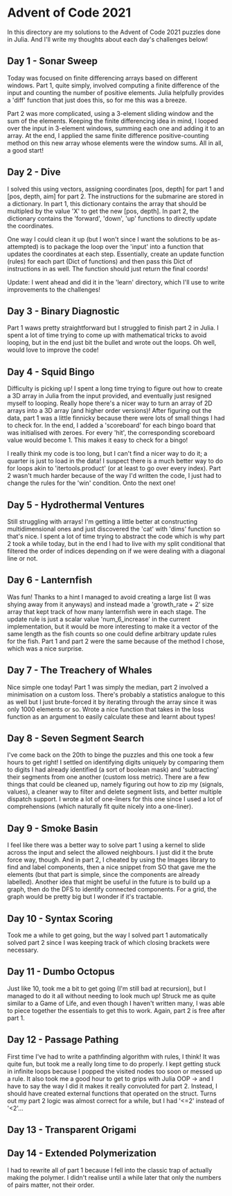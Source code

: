 # Advent of Code 2021

In this directory are my solutions to the Advent of Code 2021 puzzles done
in Julia. And I'll write my thoughts about each day's challenges below!

## Day 1 - Sonar Sweep

Today was focused on finite differencing arrays based on different windows.
Part 1, quite simply, involved computing a finite difference of the input
and counting the number of positive elements. Julia helpfully provides a
'diff' function that just does this, so for me this was a breeze.

Part 2 was more complicated, using a 3-element sliding window and the sum
of the elements. Keeping the finite differencing idea in mind, I looped
over the input in 3-element windows, summing each one and adding it to
an array. At the end, I applied the same finite difference
positive-counting method on this new array whose elements were the window
sums. All in all, a good start!

## Day 2 - Dive

I solved this using vectors, assigning coordinates [pos, depth] for part 1
and [pos, depth, aim] for part 2. The instructions for the submarine are
stored in a dictionary. In part 1, this dictionary contains the array that
should be multipled by the value 'X' to get the new [pos, depth]. In part 2,
the dictionary contains the 'forward', 'down', 'up' functions to directly
update the coordinates.

One way I could clean it up (but I won't since I want the solutions to be as-
attempted) is to package the loop over the 'input' into a function that updates
the coordinates at each step. Essentially, create an update function (rules)
for each part (Dict of functions) and then pass this Dict of instructions in as
well. The function should just return the final coords!

Update: I went ahead and did it in the 'learn' directory, which I'll use to
write improvements to the challenges!

## Day 3 - Binary Diagnostic

Part 1 waws pretty straightforward but I struggled to finish part 2 in Julia.
I spent a lot of time trying to come up with mathematical tricks to avoid
looping, but in the end just bit the bullet and wrote out the loops. Oh
well, would love to improve the code!

## Day 4 - Squid Bingo

Difficulty is picking up! I spent a long time trying to figure out how to create
a 3D array in Julia from the input provided, and eventually just resigned
myself to looping. Really hope there's a nicer way to turn an array of 2D arrays
into a 3D array (and higher order versions)! After figuring out the data, part 1
was a little finnicky because there were lots of small things I had to check
for. In the end, I added a 'scoreboard' for each bingo board that was
initialised with zeroes. For every 'hit', the corresponding scoreboard value
would become 1. This makes it easy to check for a bingo!

I really think my code is too long, but I can't find a nicer way to do it; a
quarter is just to load in the data! I suspect there is a much better way to
do for loops akin to 'itertools.product' (or at least to go over every index).
Part 2 wasn't much harder because of the way I'd written the code, I just had
to change the rules for the 'win' condition. Onto the next one!

## Day 5 - Hydrothermal Ventures

Still struggling with arrays! I'm getting a little better at constructing
multidimensional ones and just discovered the 'cat' with 'dims' function
so that's nice. I spent a lot of time trying to abstract the code which is
why part 2 took a while today, but in the end I had to live with my split
conditional that filtered the order of indices depending on if we were
dealing with a diagonal line or not.

## Day 6 - Lanternfish

Was fun! Thanks to a hint I managed to avoid creating a large list (I was
shying away from it anyways) and instead made a 'growth_rate + 2' size
array that kept track of how many lanternfish were in each stage. The
update rule is just a scalar value 'num_6_increase' in the current
implementation, but it would be more interesting to make it a vector of
the same length as the fish counts so one could define arbitrary update
rules for the fish. Part 1 and part 2 were the same because of the method
I chose, which was a nice surprise.

## Day 7 - The Treachery of Whales

Nice simple one today! Part 1 was simply the median, part 2 involved a
minimisation on a custom loss. There's probably a statistics analogue to this
as well but I just brute-forced it by iterating through the array since it was
only 1000 elements or so. Wrote a nice function that takes in the loss function
as an argument to easily calculate these and learnt about types!

## Day 8 - Seven Segment Search

I've come back on the 20th to binge the puzzles and this one took a few hours
to get right! I settled on identifying digits uniquely by comparing them to
digits I had already identified (a sort of boolean mask) and 'subtracting' their
segments from one another (custom loss metric). There are a few things that
could be cleaned up, namely figuring out how to zip my (signals, values), a
cleaner way to filter and delete segment lists, and better multiple dispatch
support. I wrote a lot of one-liners for this one since I used a lot of
comprehensions (which naturally fit quite nicely into a one-liner).

## Day 9 - Smoke Basin

I feel like there was a better way to solve part 1 using a kernel to slide
across the input and select the allowed neighbours. I just did it the brute
force way, though. And in part 2, I cheated by using the Images library to find
and label components, then a nice snippet from SO that gave me the elements
(but that part is simple, since the components are already labelled). Another
idea that might be useful in the future is to build up a graph, then do the DFS
to identify connected components. For a grid, the graph would be pretty big but
I wonder if it's tractable.

## Day 10 - Syntax Scoring

Took me a while to get going, but the way I solved part 1 automatically solved
part 2 since I was keeping track of which closing brackets were necessary.

## Day 11 - Dumbo Octopus

Just like 10, took me a bit to get going (I'm still bad at recursion), but I
managed to do it all without needing to look much up! Struck me as quite similar
to a Game of Life, and even though I haven't written many, I was able to piece
together the essentials to get this to work. Again, part 2 is free after part 1.

## Day 12 - Passage Pathing

First time I've had to write a pathfinding algorithm with rules, I think! It was
quite fun, but took me a really long time to do properly. I kept getting stuck
in infinite loops because I popped the visited nodes too soon or messed up a
rule. It also took me a good hour to get to grips with Julia OOP -> and I have
to say the way I did it makes it really convoluted for part 2. Instead, I should
have created external functions that operated on the struct. Turns out my part 2
logic was almost correct for a while, but I had '<=2' instead of '<2'...

## Day 13 - Transparent Origami

## Day 14 - Extended Polymerization

I had to rewrite all of part 1 because I fell into the classic trap of actually
making the polymer. I didn't realise until a while later that only the numbers
of pairs matter, not their order.
